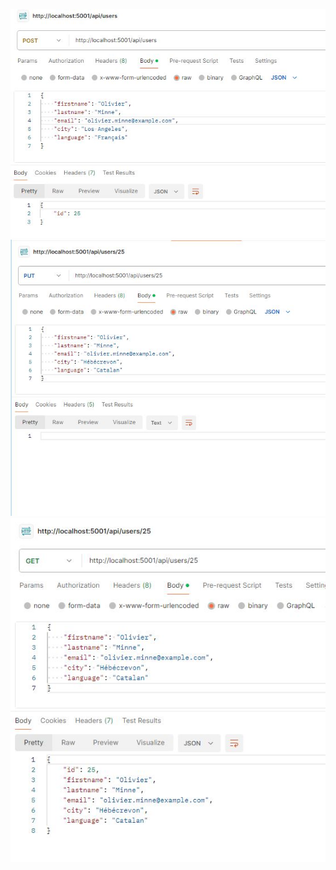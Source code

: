 <!-- ![Texte alternatif](./assets/exp02.JPG)
![Texte alternatif](./assets/exp02bis.JPG) -->
<!-- ![Texte alternatif](./assets/test_02bis.JPG) -->

![Texte alternatif](./assets/exp03bis.JPG)
![Texte alternatif](./assets/exp03bis2.JPG)
![Texte alternatif](./assets/exp03bis3.JPG)

